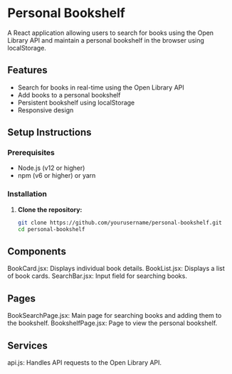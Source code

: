 # Personal Bookshelf

A React application allowing users to search for books using the Open Library API and maintain a personal bookshelf in the browser using localStorage.

## Features

- Search for books in real-time using the Open Library API
- Add books to a personal bookshelf
- Persistent bookshelf using localStorage
- Responsive design

## Setup Instructions

### Prerequisites

- Node.js (v12 or higher)
- npm (v6 or higher) or yarn

### Installation

1. **Clone the repository:**
   ```bash
   git clone https://github.com/yourusername/personal-bookshelf.git
   cd personal-bookshelf

## Components
BookCard.jsx: Displays individual book details.
BookList.jsx: Displays a list of book cards.
SearchBar.jsx: Input field for searching books.

## Pages
BookSearchPage.jsx: Main page for searching books and adding them to the bookshelf.
BookshelfPage.jsx: Page to view the personal bookshelf.

## Services
api.js: Handles API requests to the Open Library API.